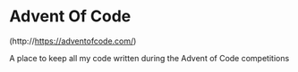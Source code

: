 # Advent Of Code 

(http://https://adventofcode.com/)

A place to keep all my code written during the Advent of Code competitions

